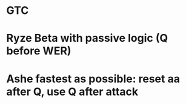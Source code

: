 # GTC
# Ryze Beta with passive logic (Q before WER)
# Ashe fastest as possible: reset aa after Q, use Q after attack
